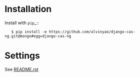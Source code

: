 Installation
============

Install with `pip`_::

```
   $ pip install -e https://github.com/alvinyao/django-cas-ng.git@mongo#egg=django-cas-ng
```

Settings
========

See [README.rst](README.rst)
